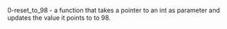 0-reset_to_98 - a function that takes a pointer to an int as parameter and updates the value it points to to 98.
